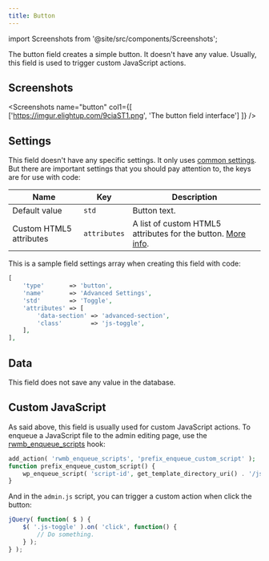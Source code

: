 ```yaml
---
title: Button
---
```


import Screenshots from '@site/src/components/Screenshots';

The button field creates a simple button. It doesn't have any value. Usually, this field is used to trigger custom JavaScript actions.

## Screenshots

<Screenshots name="button" col1={[
    ['https://imgur.elightup.com/9ciaST1.png', 'The button field interface']
]} />

## Settings

This field doesn't have any specific settings. It only uses [common settings](/field-settings/). But there are important settings that you should pay attention to, the keys are for use with code:

Name | Key | Description
--- | --- | ---
Default value | `std` | Button text.
Custom HTML5 attributes | `attributes` | A list of custom HTML5 attributes for the button. [More info](/custom-attributes/).

This is a sample field settings array when creating this field with code:

```php
[
    'type'       => 'button',
    'name'       => 'Advanced Settings',
    'std'        => 'Toggle',
    'attributes' => [
        'data-section' => 'advanced-section',
        'class'        => 'js-toggle',
    ],
],
```

## Data

This field does not save any value in the database.

## Custom JavaScript

As said above, this field is usually used for custom JavaScript actions. To enqueue a JavaScript file to the admin editing page, use the [rwmb_enqueue_scripts](/actions/rwmb-enqueue-scripts/) hook:

```php
add_action( 'rwmb_enqueue_scripts', 'prefix_enqueue_custom_script' );
function prefix_enqueue_custom_script() {
    wp_enqueue_script( 'script-id', get_template_directory_uri() . '/js/admin.js', [ 'jquery' ], '', true );
}
```

And in the `admin.js` script, you can trigger a custom action when click the button:

```js
jQuery( function( $ ) {
    $( '.js-toggle' ).on( 'click', function() {
        // Do something.
    } );
} );
```
